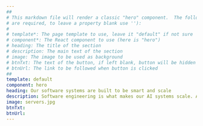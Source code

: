 ```yaml
---
##
# This markdown file will render a classic "hero" component.  The following properties may be set (properties with *
# are required, to leave a property blank use ''):
#
# template*: The page template to use, leave it "default" if not sure
# component*: The React component to use (here is "hero")
# heading: The title of the section
# description: The main text of the section
# image: The image to be used as background
# btnTxt: The text of the button, if left blank, button will be hidden
# btnUrl: The link to be followed when button is clicked
##
template: default
component: hero
heading: Our software systems are built to be smart and scale
description: Software engineering is what makes our AI systems scale. Advanced systems is what we do.
image: servers.jpg
btnTxt:
btnUrl:
---
```

